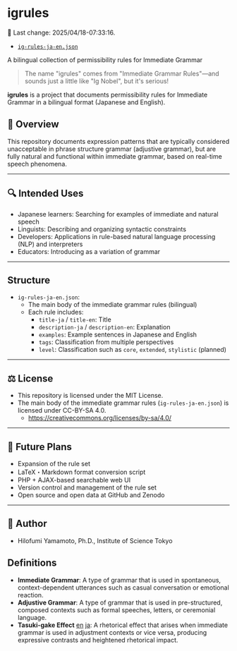 # igrules

📅 Last change: 2025/04/18-07:33:16.

- [`ig-rules-ja-en.json`](./ig-rules-ja-en.json)

A bilingual collection of permissibility rules for Immediate Grammar

> The name "igrules" comes from "Immediate Grammar Rules"—and sounds just a little like "Ig Nobel", but it's serious!

**igrules** is a project that documents permissibility rules for Immediate Grammar in a bilingual format (Japanese and English).

## 🧭 Overview

This repository documents expression patterns that are typically considered unacceptable in phrase structure grammar (adjustive grammar), but are fully natural and functional within immediate grammar, based on real-time speech phenomena.

---

## 🔍 Intended Uses

- Japanese learners: Searching for examples of immediate and natural speech
- Linguists: Describing and organizing syntactic constraints
- Developers: Applications in rule-based natural language processing (NLP) and interpreters
- Educators: Introducing as a variation of grammar

---

## Structure

- `ig-rules-ja-en.json`:
  - The main body of the immediate grammar rules (bilingual)
  - Each rule includes:
    - `title-ja` / `title-en`: Title
    - `description-ja` / `description-en`: Explanation
    - `examples`: Example sentences in Japanese and English
    - `tags`: Classification from multiple perspectives
    - `level`: Classification such as `core`, `extended`, `stylistic` (planned)

---

## ⚖️ License

- This repository is licensed under the MIT License.
- The main body of the immediate grammar rules (`ig-rules-ja-en.json`) is licensed under CC-BY-SA 4.0.
  - https://creativecommons.org/licenses/by-sa/4.0/

---

## 🔮 Future Plans

- Expansion of the rule set
- LaTeX・Markdown format conversion script
- PHP + AJAX-based searchable web UI
- Version control and management of the rule set
- Open source and open data at GitHub and Zenodo

---

## 👤 Author

- Hilofumi Yamamoto, Ph.D., Institute of Science Tokyo

## Definitions

- **Immediate Grammar**: A type of grammar that is used in spontaneous, context-dependent utterances such as casual conversation or emotional reaction.
- **Adjustive Grammar**: A type of grammar that is used in pre-structured, composed contexts such as formal speeches, letters, or ceremonial language.
- **Tasuki-gake Effect** [en](./tasuki-gake-effect-en.md) [ja](./tasuki-gake-effect-ja.md): A rhetorical effect that arises when immediate grammar is used in adjustment contexts or vice versa, producing expressive contrasts and heightened rhetorical impact.
